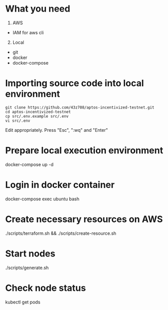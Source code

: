 # What you need

1. AWS

-   IAM for aws cli

2. Local

-   git
-   docker
-   docker-compose

# Importing source code into local environment

```
git clone https://github.com/43z708/aptos-incentivized-testnet.git
cd aptos-incentivized-testnet
cp src/.env.example src/.env
vi src/.env
```

Edit appropriately.
Press "Esc", ":wq" and "Enter"

# Prepare local execution environment

docker-compose up -d

# Login in docker container

docker-compose exec ubuntu bash

# Create necessary resources on AWS

./scripts/terraform.sh && ./scripts/create-resource.sh

# Start nodes

./scripts/generate.sh

# Check node status

kubectl get pods
